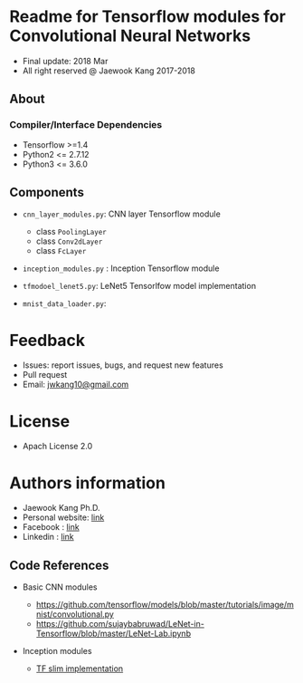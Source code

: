 Readme for Tensorflow modules for Convolutional Neural Networks
==================================
- Final update: 2018 Mar 
- All right reserved @ Jaewook Kang 2017-2018


## About


### Compiler/Interface Dependencies
- Tensorflow >=1.4
- Python2 <= 2.7.12
- Python3 <= 3.6.0


## Components
- `cnn_layer_modules.py`: CNN layer Tensorflow module
    - class `PoolingLayer`
    - class `Conv2dLayer`
    - class `FcLayer`

- `inception_modules.py` : Inception Tensorflow module 
    
- `tfmodoel_lenet5.py`: LeNet5 Tensorlfow model implementation 
- `mnist_data_loader.py`: 

# Feedback 
- Issues: report issues, bugs, and request new features
- Pull request
- Email: jwkang10@gmail.com

# License
- Apach License 2.0


# Authors information 
- Jaewook Kang Ph.D.
- Personal website: [link](https://sites.google.com/site/jwkang10/)
- Facebook : [link](https://www.facebook.com/jwkkang)
- Linkedin : [link](https://www.linkedin.com/in/jaewook-kang-3a4217b9/)


## Code References
- Basic CNN modules
    - https://github.com/tensorflow/models/blob/master/tutorials/image/mnist/convolutional.py
    - https://github.com/sujaybabruwad/LeNet-in-Tensorflow/blob/master/LeNet-Lab.ipynb

- Inception modules
    - [TF slim implementation](https://github.com/tensorflow/models/tree/master/research/slim/nets)
    